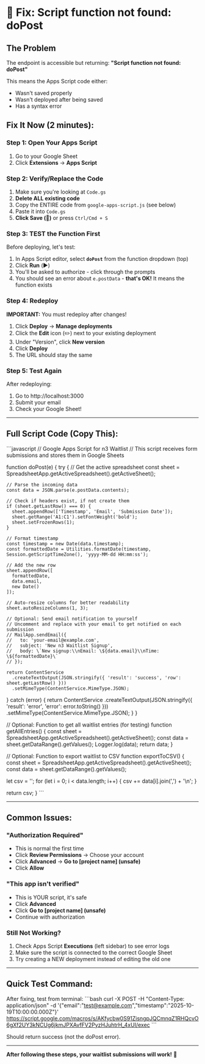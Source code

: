 # 🔧 Fix: Script function not found: doPost

## The Problem

The endpoint is accessible but returning: **"Script function not found: doPost"**

This means the Apps Script code either:
- Wasn't saved properly
- Wasn't deployed after being saved
- Has a syntax error

## Fix It Now (2 minutes):

### Step 1: Open Your Apps Script
1. Go to your Google Sheet
2. Click **Extensions** → **Apps Script**

### Step 2: Verify/Replace the Code
1. Make sure you're looking at `Code.gs`
2. **Delete ALL existing code**
3. Copy the ENTIRE code from `google-apps-script.js` (see below)
4. Paste it into `Code.gs`
5. **Click Save (💾)** or press `Ctrl/Cmd + S`

### Step 3: TEST the Function First
Before deploying, let's test:
1. In Apps Script editor, select **`doPost`** from the function dropdown (top)
2. Click **Run** (▶️)
3. You'll be asked to authorize - click through the prompts
4. You should see an error about `e.postData` - **that's OK!** It means the function exists

### Step 4: Redeploy
**IMPORTANT:** You must redeploy after changes!

1. Click **Deploy** → **Manage deployments**
2. Click the **Edit** icon (✏️) next to your existing deployment
3. Under "Version", click **New version**
4. Click **Deploy**
5. The URL should stay the same

### Step 5: Test Again
After redeploying:
1. Go to http://localhost:3000
2. Submit your email
3. Check your Google Sheet!

---

## Full Script Code (Copy This):

\`\`\`javascript
// Google Apps Script for n3 Waitlist
// This script receives form submissions and stores them in Google Sheets

function doPost(e) {
  try {
    // Get the active spreadsheet
    const sheet = SpreadsheetApp.getActiveSpreadsheet().getActiveSheet();
    
    // Parse the incoming data
    const data = JSON.parse(e.postData.contents);
    
    // Check if headers exist, if not create them
    if (sheet.getLastRow() === 0) {
      sheet.appendRow(['Timestamp', 'Email', 'Submission Date']);
      sheet.getRange('A1:C1').setFontWeight('bold');
      sheet.setFrozenRows(1);
    }
    
    // Format timestamp
    const timestamp = new Date(data.timestamp);
    const formattedDate = Utilities.formatDate(timestamp, Session.getScriptTimeZone(), 'yyyy-MM-dd HH:mm:ss');
    
    // Add the new row
    sheet.appendRow([
      formattedDate,
      data.email,
      new Date()
    ]);
    
    // Auto-resize columns for better readability
    sheet.autoResizeColumns(1, 3);
    
    // Optional: Send email notification to yourself
    // Uncomment and replace with your email to get notified on each submission
    // MailApp.sendEmail({
    //   to: 'your-email@example.com',
    //   subject: 'New n3 Waitlist Signup',
    //   body: \`New signup:\\nEmail: \${data.email}\\nTime: \${formattedDate}\`
    // });
    
    return ContentService
      .createTextOutput(JSON.stringify({ 'result': 'success', 'row': sheet.getLastRow() }))
      .setMimeType(ContentService.MimeType.JSON);
      
  } catch (error) {
    return ContentService
      .createTextOutput(JSON.stringify({ 'result': 'error', 'error': error.toString() }))
      .setMimeType(ContentService.MimeType.JSON);
  }
}

// Optional: Function to get all waitlist entries (for testing)
function getAllEntries() {
  const sheet = SpreadsheetApp.getActiveSpreadsheet().getActiveSheet();
  const data = sheet.getDataRange().getValues();
  Logger.log(data);
  return data;
}

// Optional: Function to export waitlist to CSV
function exportToCSV() {
  const sheet = SpreadsheetApp.getActiveSpreadsheet().getActiveSheet();
  const data = sheet.getDataRange().getValues();
  
  let csv = '';
  for (let i = 0; i < data.length; i++) {
    csv += data[i].join(',') + '\\n';
  }
  
  return csv;
}
\`\`\`

---

## Common Issues:

### "Authorization Required"
- This is normal the first time
- Click **Review Permissions** → Choose your account
- Click **Advanced** → **Go to [project name] (unsafe)**
- Click **Allow**

### "This app isn't verified"
- This is YOUR script, it's safe
- Click **Advanced**
- Click **Go to [project name] (unsafe)**
- Continue with authorization

### Still Not Working?
1. Check Apps Script **Executions** (left sidebar) to see error logs
2. Make sure the script is connected to the correct Google Sheet
3. Try creating a NEW deployment instead of editing the old one

---

## Quick Test Command:

After fixing, test from terminal:
\`\`\`bash
curl -X POST -H "Content-Type: application/json" -d '{"email":"test@example.com","timestamp":"2025-10-19T10:00:00.000Z"}' https://script.google.com/macros/s/AKfycbw0S91ZisngpJQCmnqZ1RHQcvO6gXf2UY3kNCUg6jkmJPXAvfFV2PyzHJuhtrH_4xUI/exec
\`\`\`

Should return success (not the doPost error).

---

**After following these steps, your waitlist submissions will work!** 🎉


